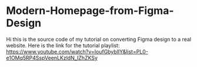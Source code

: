 # Modern-Homepage-from-Figma-Design

Hi this is the source code of my tutorial on converting Figma design to a real website.
Here is the link for the tutorial playlist: https://www.youtube.com/watch?v=IoufGbyblIY&list=PL0-e1OMq5RP4SspVeenLKzldN_IZhZKSy
